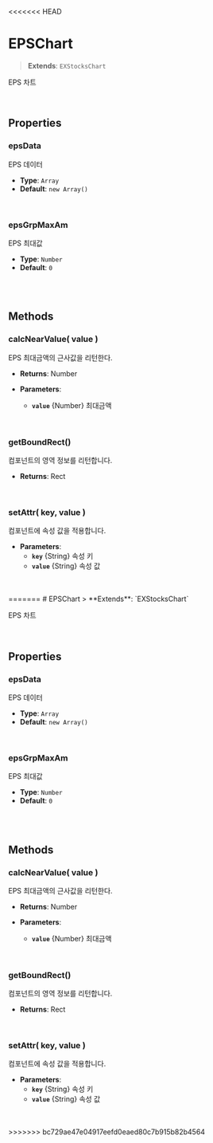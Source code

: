<<<<<<< HEAD
# EPSChart
> **Extends**: `EXStocksChart`

EPS 차트

<br/>

## Properties


### epsData

EPS 데이터

* **Type**: `Array`
* **Default**: `new Array()`

<br/>

### epsGrpMaxAm

EPS 최대값

* **Type**: `Number`
* **Default**: `0`

<br/>
<br/>

## Methods

### calcNearValue( value )

EPS 최대금액의 근사값을 리턴한다.

* **Returns**: Number

* **Parameters**: 
	* **`value`** {Number} 최대금액

<br/>

### getBoundRect()

컴포넌트의 영역 정보를 리턴합니다.

* **Returns**: Rect

<br/>

### setAttr( key, value )

컴포넌트에 속성 값을 적용합니다.

* **Parameters**: 
	* **`key`** {String} 속성 키
	* **`value`** {String} 속성 값

<br/>
<br/>
=======
# EPSChart
> **Extends**: `EXStocksChart`

EPS 차트

<br/>

## Properties


### epsData

EPS 데이터

* **Type**: `Array`
* **Default**: `new Array()`

<br/>

### epsGrpMaxAm

EPS 최대값

* **Type**: `Number`
* **Default**: `0`

<br/>
<br/>

## Methods

### calcNearValue( value )

EPS 최대금액의 근사값을 리턴한다.

* **Returns**: Number

* **Parameters**: 
	* **`value`** {Number} 최대금액

<br/>

### getBoundRect()

컴포넌트의 영역 정보를 리턴합니다.

* **Returns**: Rect

<br/>

### setAttr( key, value )

컴포넌트에 속성 값을 적용합니다.

* **Parameters**: 
	* **`key`** {String} 속성 키
	* **`value`** {String} 속성 값

<br/>
<br/>
>>>>>>> bc729ae47e04917eefd0eaed80c7b915b82b4564
